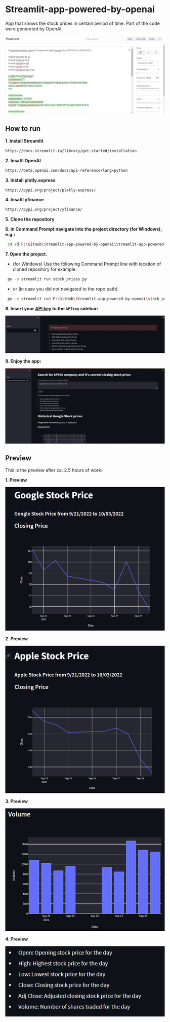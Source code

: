 # Streamlit-app-powered-by-openai
 
App that shows the stock prices in certain period of time. Part of the code were genereted by OpenAI. 

![alt text](https://raw.githubusercontent.com/azagorowski/Streamlit-app-powered-by-openai/main/img/openai-preview.JPG "OpenAI playground")

## How to run

**1. Install Streamlit**

```bash
https://docs.streamlit.io/library/get-started/installation
```

**2. Insatll OpenAI**

```bash
https://beta.openai.com/docs/api-reference?lang=python
```

**3. Install plotly.express**

```bash
https://pypi.org/project/plotly-express/
```

**4. Insatll yfinance**

```bash
https://pypi.org/project/yfinance/
```

**5. Clone the repository**

**6. In Command Prompt navigate into the project directory (for Windows), e.g.:**

```bash
 cd /d F:\GitHub\Streamlit-app-powered-by-openai\Streamlit-app-powered-by-openai\
```

**7. Open the project.**

- (for Windows) Use the following Command Prompt line with location of cloned repository for example:

```bash
 py -m streamlit run stock_prices.py
```

- or (in case you did not navigated to the repo path):

```bash
 py -m streamlit run F:\GitHub\Streamlit-app-powered-by-openai\stock_prices.py
```

**8. Insert your [API key](https://beta.openai.com/account/api-keys) to the `APIkey` sidebar:**

![alt text](https://raw.githubusercontent.com/azagorowski/Streamlit-app-powered-by-openai/main/img/api-key.JPG "API key")

**9. Enjoy the app:**

![alt text](https://raw.githubusercontent.com/azagorowski/Streamlit-app-powered-by-openai/main/img/preview0.JPG "Enjoy!")

## Preview

This is the preview after ca. 2.5 hours of work:

**1. Preview**

![alt text](https://raw.githubusercontent.com/azagorowski/Streamlit-app-powered-by-openai/main/img/preview1.JPG "Preview 1")

**2. Preview**

![alt text](https://raw.githubusercontent.com/azagorowski/Streamlit-app-powered-by-openai/main/img/preview2.JPG "Preview 2")

**3. Preview**

![alt text](https://raw.githubusercontent.com/azagorowski/Streamlit-app-powered-by-openai/main/img/preview3.JPG "Preview 3")

**4. Preview**

![alt text](https://raw.githubusercontent.com/azagorowski/Streamlit-app-powered-by-openai/main/img/preview4.JPG "Preview 4")
